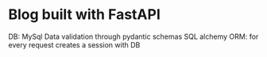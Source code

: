 # Blog built with FastAPI

DB: MySql
Data validation through pydantic schemas
SQL alchemy ORM: for every request creates a session with DB
